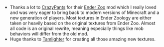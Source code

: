 + Thanks a lot to [CrazyPants](https://www.curseforge.com/members/crazypants_mc_the_second) for their [Ender Zoo](https://www.curseforge.com/minecraft/mc-mods/ender-zoo) mod which I really loved and was very eager to bring back to modern versions of Minecraft and a new generation of players. Most textures in Ender Zoology are either taken or heavily based on the original textures from Ender Zoo. Almost all code is an original rewrite, meaning especially things like mob behaviors will differ from the old mod.
+ Huge thanks to [Tamlighter](https://www.curseforge.com/members/tamlighter) for creating all those amazing new textures.